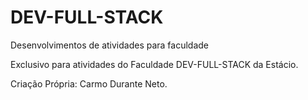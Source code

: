 # DEV-FULL-STACK
Desenvolvimentos de atividades para faculdade

Exclusivo para atividades do Faculdade DEV-FULL-STACK da Estácio.

Criação Própria: Carmo Durante Neto.
